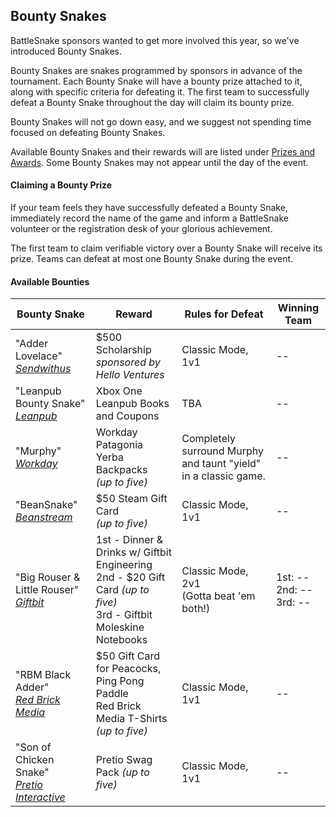 ## Bounty Snakes

BattleSnake sponsors wanted to get more involved this year, so we've introduced Bounty Snakes.

Bounty Snakes are snakes programmed by sponsors in advance of the tournament. Each Bounty Snake will have a bounty prize attached to it, along with specific criteria for defeating it. The first team to successfully defeat a Bounty Snake throughout the day will claim its bounty prize.

Bounty Snakes will not go down easy, and we suggest not spending time focused on defeating Bounty Snakes.

Available Bounty Snakes and their rewards will are listed under [Prizes and Awards](#4-prizes). Some Bounty Snakes may not appear until the day of the event.

#### Claiming a Bounty Prize

If your team feels they have successfully defeated a Bounty Snake, immediately record the name of the game and inform a BattleSnake volunteer or the registration desk of your glorious achievement.

The first team to claim verifiable victory over a Bounty Snake will receive its prize. Teams can defeat at most one Bounty Snake during the event.

#### Available Bounties

<table class="table">
    <thead>
        <tr>
            <th>Bounty Snake</th>
            <th>Reward</th>
            <th>Rules for Defeat</th>
            <th>Winning Team</th>
        </tr>
    </thead>
    <tbody>
        <tr>
            <td>
                "Adder Lovelace" <br>
                <em><a href="https://www.sendwithus.com">Sendwithus</a></em>
            </td>
            <td>$500 Scholarship <br> <em>sponsored by Hello Ventures</em></td>
            <td>Classic Mode, 1v1</td>
            <td>--</td>
        </tr>
        <tr>
            <td>
                "Leanpub Bounty Snake" <br>
                <em><a href="https://leanpub.com/">Leanpub</a></em>
            </td>
            <td>Xbox One <br> Leanpub Books and Coupons</td>
            <td>TBA</td>
            <td>--</td>
        </tr>
        <tr>
            <td>
                "Murphy" <br>
                <em><a href="http://www.workday.com/">Workday</a></em>
            </td>
            <td>Workday Patagonia Yerba Backpacks <br> <em>(up to five)</em></td>
            <td>Completely surround Murphy and taunt "yield" in a classic game.</td>
            <td>--</td>
        </tr>
        <tr>
            <td>
                "BeanSnake" <br>
                <em><a href="http://www.beanstream.com/home/">Beanstream</a></em>
            </td>
            <td>$50 Steam Gift Card <br> <em>(up to five)</em></td>
            <td>Classic Mode, 1v1</td>
            <td>--</td>
        </tr>
        <tr>
            <td>
                "Big Rouser &amp; Little Rouser" <br>
                <em><a href="https://giftbit.com/">Giftbit</a></em>
            </td>
            <td>
                1st - Dinner &amp; Drinks w/ Giftbit Engineering <br>
                2nd - $20 Gift Card <em>(up to five)</em> <br>
                3rd - Giftbit Moleskine Notebooks
            </td>
            <td>Classic Mode, 2v1 <br> (Gotta beat 'em both!)</td>
            <td>
                1st: -- <br>
                2nd: -- <br>
                3rd: --
            </td>
        </tr>
        <tr>
            <td>
                "RBM Black Adder" <br>
                <em><a href="http://redbrickmedia.com/">Red Brick Media</a></em>
            </td>
            <td>
                $50 Gift Card for Peacocks, Ping Pong Paddle <br>
                Red Brick Media T-Shirts <em>(up to five)</em>
            </td>
            <td>Classic Mode, 1v1</td>
            <td>--</td>
        </tr>
        <tr>
            <td>
                "Son of Chicken Snake" <br>
                <em><a href="https://www.pretio.in/">Pretio Interactive</a></em>
            </td>
            <td>
                Pretio Swag Pack <em>(up to five)</em>
            </td>
            <td>Classic Mode, 1v1</td>
            <td>--</td>
        </tr>
    </tbody>
</table>
